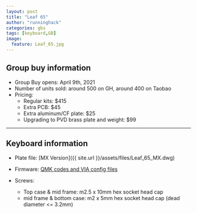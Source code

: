 ```yaml
---
layout: post
title: "Leaf 65"
author: "runninghack"
categories: gbs
tags: [keyboard,GB]
image:
  feature: Leaf_65.jpg
---
```


## Group buy information

- Group Buy opens: April 9th, 2021
- Number of units sold: around 500 on GH, around 400 on Taobao
- Pricing:
	- Regular kits: $415
	- Extra PCB: $45
	- Extra aluminum/CF plate: $25
  - Upgrading to PVD brass plate and weight: $99

---

## Keyboard information

- Plate file: [MX Version]({{ site.url }}/assets/files/Leaf_65_MX.dwg)

- Firmware: [QMK codes and VIA config files](https://drive.google.com/drive/u/1/folders/1qXs5maiO-_7EIJ1KUaEvRcMy5M-W3VPc)

- Screws:
  - Top case & mid frame: m2.5 x 10mm hex socket head cap
  - mid frame & bottom case: m2 x 5mm hex socket head cap (dead diameter <= 3.2mm)

